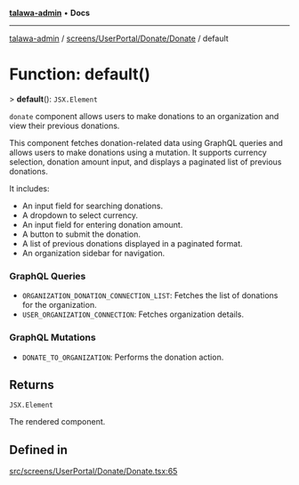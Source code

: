 [**talawa-admin**](../../../../../README.md) • **Docs**

***

[talawa-admin](../../../../../modules.md) / [screens/UserPortal/Donate/Donate](../README.md) / default

# Function: default()

\> **default**(): `JSX.Element`

`donate` component allows users to make donations to an organization and view their previous donations.

This component fetches donation-related data using GraphQL queries and allows users to make donations
using a mutation. It supports currency selection, donation amount input, and displays a paginated list
of previous donations.

It includes:
- An input field for searching donations.
- A dropdown to select currency.
- An input field for entering donation amount.
- A button to submit the donation.
- A list of previous donations displayed in a paginated format.
- An organization sidebar for navigation.

### GraphQL Queries
- `ORGANIZATION_DONATION_CONNECTION_LIST`: Fetches the list of donations for the organization.
- `USER_ORGANIZATION_CONNECTION`: Fetches organization details.

### GraphQL Mutations
- `DONATE_TO_ORGANIZATION`: Performs the donation action.

## Returns

`JSX.Element`

The rendered component.

## Defined in

[src/screens/UserPortal/Donate/Donate.tsx:65](https://github.com/PalisadoesFoundation/talawa-admin/blob/b465221425f3dcc638f77fbf5f1ccedb8e0dd082/src/screens/UserPortal/Donate/Donate.tsx#L65)
